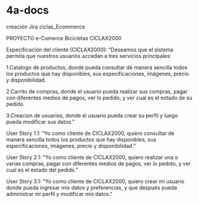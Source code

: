 # 4a-docs
creación Jira ciclas_Ecommerce

PROYECTO e-Comerce Bicicletas CICLAX2000

Especificación del cliente (CICLAX2000):
“Deseamos que el sistema permita que nuestros usuarios accedan a tres servicios principales: 

1.Catalogo de productos, donde pueda consultar de manera sencilla todos los productos que hay    disponibles, sus especificaciones, imágenes, precio y disponibilidad.

2.Carrito de compras, donde el usuario pueda realizar sus compras, pagar con diferentes medios de pagos, ver lo pedido, y ver cual es el estado de su pedido.

3.Creacion de usuarios, donde el usuario pueda crear su perfil y luego pueda modificar sus datos.”

User Story 1.1:
 “Yo como cliente de CICLAX2000, quiero consultar de manera sencilla todos los productos que hay disponibles, sus especificaciones, imágenes, precio y disponibilidad.”
 
 User Story 2.1: 
“Yo como cliente de CICLAX2000, quiero realizar una o varias compras, pagar con diferentes medios de pagos, ver lo pedido, y ver cual es el estado del pedido.”

User Story 3.1: 
“Yo como cliente de CICLAX2000, quiero crear mi usuario donde pueda ingresar mis datos y preferencias, y que después pueda administrar mi perfil y modificar mis datos.”

